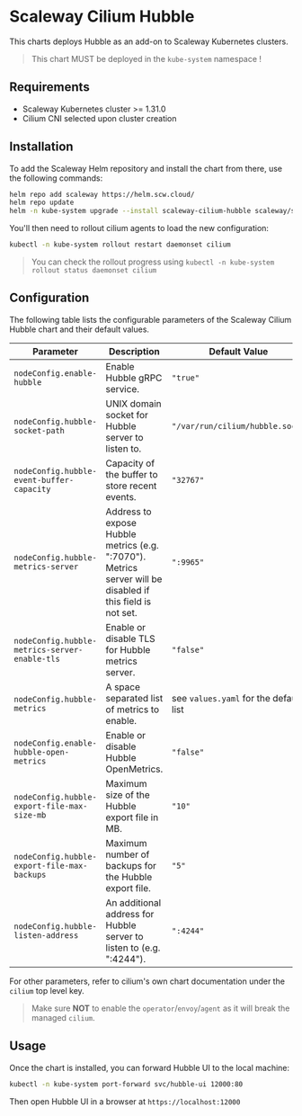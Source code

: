 # Scaleway Cilium Hubble

This charts deploys Hubble as an add-on to Scaleway Kubernetes clusters.

> This chart MUST be deployed in the `kube-system` namespace !

## Requirements

* Scaleway Kubernetes cluster >= 1.31.0
* Cilium CNI selected upon cluster creation

## Installation

To add the Scaleway Helm repository and install the chart from there, use the following commands:

```sh
helm repo add scaleway https://helm.scw.cloud/
helm repo update
helm -n kube-system upgrade --install scaleway-cilium-hubble scaleway/scaleway-cilium-hubble
```

You'll then need to rollout cilium agents to load the new configuration:

```sh
kubectl -n kube-system rollout restart daemonset cilium
```

> You can check the rollout progress using `kubectl -n kube-system rollout status daemonset cilium`

## Configuration

The following table lists the configurable parameters of the Scaleway Cilium Hubble chart and their default values.

| Parameter                                     | Description                                                                                                | Default Value                          |
| --------------------------------------------- | ---------------------------------------------------------------------------------------------------------- | -------------------------------------- |
| `nodeConfig.enable-hubble`                    | Enable Hubble gRPC service.                                                                                | `"true"`                               |
| `nodeConfig.hubble-socket-path`               | UNIX domain socket for Hubble server to listen to.                                                         | `"/var/run/cilium/hubble.sock"`        |
| `nodeConfig.hubble-event-buffer-capacity`     | Capacity of the buffer to store recent events.                                                             | `"32767"`                              |
| `nodeConfig.hubble-metrics-server`            | Address to expose Hubble metrics (e.g. ":7070"). Metrics server will be disabled if this field is not set. | `":9965"`                              |
| `nodeConfig.hubble-metrics-server-enable-tls` | Enable or disable TLS for Hubble metrics server.                                                           | `"false"`                              |
| `nodeConfig.hubble-metrics`                   | A space separated list of metrics to enable.                                                               | see `values.yaml` for the default list |
| `nodeConfig.enable-hubble-open-metrics`       | Enable or disable Hubble OpenMetrics.                                                                      | `"false"`                              |
| `nodeConfig.hubble-export-file-max-size-mb`   | Maximum size of the Hubble export file in MB.                                                              | `"10"`                                 |
| `nodeConfig.hubble-export-file-max-backups`   | Maximum number of backups for the Hubble export file.                                                      | `"5"`                                  |
| `nodeConfig.hubble-listen-address`            | An additional address for Hubble server to listen to (e.g. ":4244").                                       | `":4244"`                              |

For other parameters, refer to cilium's own chart documentation under the `cilium` top level key.

> Make sure **NOT** to enable the `operator`/`envoy`/`agent` as it will break the managed `cilium`.

## Usage

Once the chart is installed, you can forward Hubble UI to the local machine:

```sh
kubectl -n kube-system port-forward svc/hubble-ui 12000:80
```

Then open Hubble UI in a browser at `https://localhost:12000`

